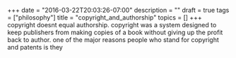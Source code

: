 +++
date = "2016-03-22T20:03:26-07:00"
description = ""
draft = true
tags = ["philosophy"]
title = "copyright_and_authorship"
topics = []
+++
copyright doesnt equal authorship. copyright was a system designed to keep publishers from
making copies of a book without giving up the profit back to author.
one of the major reasons people who stand for copyright and patents is they 
